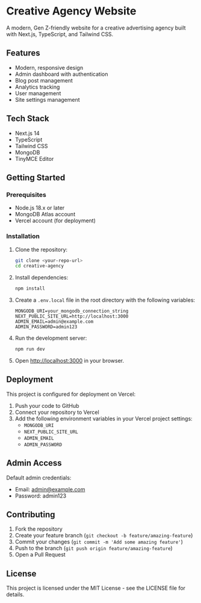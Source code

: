 # Creative Agency Website

A modern, Gen Z-friendly website for a creative advertising agency built with Next.js, TypeScript, and Tailwind CSS.

## Features

- Modern, responsive design
- Admin dashboard with authentication
- Blog post management
- Analytics tracking
- User management
- Site settings management

## Tech Stack

- Next.js 14
- TypeScript
- Tailwind CSS
- MongoDB
- TinyMCE Editor

## Getting Started

### Prerequisites

- Node.js 18.x or later
- MongoDB Atlas account
- Vercel account (for deployment)

### Installation

1. Clone the repository:
   ```bash
   git clone <your-repo-url>
   cd creative-agency
   ```

2. Install dependencies:
   ```bash
   npm install
   ```

3. Create a `.env.local` file in the root directory with the following variables:
   ```env
   MONGODB_URI=your_mongodb_connection_string
   NEXT_PUBLIC_SITE_URL=http://localhost:3000
   ADMIN_EMAIL=admin@example.com
   ADMIN_PASSWORD=admin123
   ```

4. Run the development server:
   ```bash
   npm run dev
   ```

5. Open [http://localhost:3000](http://localhost:3000) in your browser.

## Deployment

This project is configured for deployment on Vercel:

1. Push your code to GitHub
2. Connect your repository to Vercel
3. Add the following environment variables in your Vercel project settings:
   - `MONGODB_URI`
   - `NEXT_PUBLIC_SITE_URL`
   - `ADMIN_EMAIL`
   - `ADMIN_PASSWORD`

## Admin Access

Default admin credentials:
- Email: admin@example.com
- Password: admin123

## Contributing

1. Fork the repository
2. Create your feature branch (`git checkout -b feature/amazing-feature`)
3. Commit your changes (`git commit -m 'Add some amazing feature'`)
4. Push to the branch (`git push origin feature/amazing-feature`)
5. Open a Pull Request

## License

This project is licensed under the MIT License - see the LICENSE file for details. 